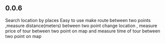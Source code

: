 ## 0.0.6

Search location by places Easy to use make route between two points ,measure distance(meters) between two point change location , measure price of tour between two point on map and measure time of tour between two point on map
